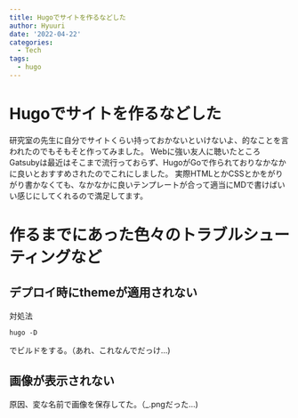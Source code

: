 ```yaml
---
title: Hugoでサイトを作るなどした
author: Hyuuri
date: '2022-04-22'
categories:
  - Tech
tags:
  - hugo 
---
```


# Hugoでサイトを作るなどした

研究室の先生に自分でサイトくらい持っておかないといけないよ、的なことを言われたのでもそもそと作ってみました。
Webに強い友人に聴いたところGatsubyは最近はそこまで流行っておらず、HugoがGoで作られておりなかなかに良いとおすすめされたのでこれにしました。
実際HTMLとかCSSとかをがりがり書かなくても、なかなかに良いテンプレートが合って適当にMDで書けばいい感じにしてくれるので満足してます。

# 作るまでにあった色々のトラブルシューティングなど

## デプロイ時にthemeが適用されない
対処法
~~~
hugo -D
~~~
でビルドをする。（あれ、これなんでだっけ...)

## 画像が表示されない
原因、変な名前で画像を保存してた。（_.pngだった...)
